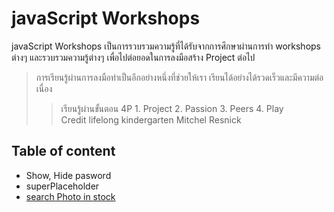 # javaScript Workshops

javaScript Workshops เป็นการรวบรวมความรู้ที่ได้รับจากการศึกษาผ่านการทำ workshops ต่างๆ และรวบรวมความรู้ต่างๆ เพื่อไปต่อยอดในการลงมือสร้าง Project ต่อไป

> การเรียนรู้ผ่านการลงมือทำเป็นอีกอย่างหนึ่งที่ช่วยให้เรา เรียนได้อย่างได้รวดเร็วและมีความต่อเนื่อง
>
> > เรียนรู้ผ่านขั้นตอน 4P 1. Project 2. Passion 3. Peers 4. Play  
> > Credit lifelong kindergarten
> > Mitchel Resnick

## Table of content

* Show, Hide pasword
* superPlaceholder
* [search Photo in stock](https://github.com/Wissanukhong/javaScript-Workshops/tree/master/searchPhotos)
